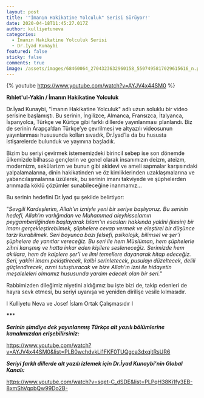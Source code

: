```yaml
---
layout: post
title: '"İmanın Hakikatine Yolculuk" Serisi Sürüyor!'
date: 2020-04-18T11:45:27.017Z
author: kulliyetuneva
categories:
  - İmanın Hakikatine Yolculuk Serisi
  - Dr.İyad Kunaybi
featured: false
sticky: false
comments: true
image: /assets/images/68460064_2704323632960158_5507495817029615616_n.png
---
```

<!--StartFragment-->

{% youtube https://www.youtube.com/watch?v=AYJV4x44SM0 %}

**Rıhlet'ul-Yakîn / İmanın Hakikatine Yolculuk** 

Dr.İyad Kunaybi, "İmanın Hakikatine Yolculuk" adlı uzun soluklu bir video serisine başlamıştı. Bu serinin, İngilizce, Almanca, Fransızca, İtalyanca, İspanyolca, Türkçe ve Kürtçe gibi farklı dillerde yayınlanması planlandı. Biz de serinin Arapça’dan Türkçe’ye çevrilmesi ve altyazılı videosunun yayınlanması hususunda kolları sıvadık, Dr.İyad’la da bu hususta istişarelerde bulunduk ve yayınına başladık.

Bizim bu seriyi çevirmek istememizdeki birincil sebep ise son dönemde ülkemizde bilhassa gençlerin ve genel olarak insanımızın deizm, ateizm, modernizm, sekülarizm ve bunun gibi akidevi ve ameli sapmalar karşısındaki yalpalamalarına, dinin hakikatinden ve öz kimliklerinden uzaklaşmalarına ve yabancılaşmalarına üzülerek, bu serinin imanı takviyede ve şüphelerden arınmada köklü çözümler sunabileceğine inanmamız... 

Bu serinin hedefini Dr.İyad şu şekilde belirtiyor: 

"*Sevgili Kardeşlerim, Allah'ın izniyle yeni bir seriye başlıyoruz. Bu serinin hedefi, Allah'ın varlığından ve Muhammed aleyhisselamın peygamberliğinden başlayarak İslam'ın esasları hakkında yakîni (kesin) bir imanı gerçekleştirebilmek, şüphelere cevap vermek ve eleştirel bir düşünce tarzı kurabilmek. Seri boyunca bazı felsefi, psikolojik, bilimsel ve şer’i şüphelere de yanıtlar vereceğiz. Bu seri ile hem Müslüman, hem şüphelerle zihni karışmış ve hatta inkar eden kişilere sesleneceğiz. Serimizde hem akıllara, hem de kalplere şer’i ve ilmi temellere dayanarak hitap edeceğiz. Seri, yakîni imanı pekiştirecek, kalbi serinletecek, pusulayı düzeltecek, delili güçlendirecek, azmi tutuşturacak ve bize Allah’ın izni ile hidayetin meşaleleleri olmamız hususunda yardım edecek olan bir seri."* 

Rabbimizden dileğimiz niyetini aldığımız bu işte bizi de, takip edenleri de hayra sevk etmesi, bu seriyi uyanışa ve yeniden dirilişe vesile kılmasıdır.

I Kulliyetu Neva ve Josef İslam Ortak Çalışmasıdır I

**\*\****

***Serinin şimdiye dek yayınlanmış Türkçe alt yazılı bölümlerine kanalımızdan erişebilirsiniz:***

<https://www.youtube.com/watch?v=AYJV4x44SM0&list=PLB0wchdvkLi1FKF0TUQgca3dxqitRsUR6>

***Seriyi farklı dillerde alt yazılı izlemek için Dr.İyad Kunaybi'nin Global Kanalı:***

<https://www.youtube.com/watch?v=sqet-C_dSDE&list=PLPqH38Ki1fy3EB-8xmShVqpbQw99Do2B->



<!--EndFragment-->